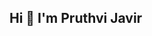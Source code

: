 ## Hi 👋 I'm Pruthvi Javir

<!-- 
**Pruthvijavir/pruthvijavir** is a ✨ _special_ ✨ repository because its `README.md` (this file) appears on your GitHub profile.

A Passionate Data Analyst from India

ABOUT ME :
🔭Hey there, I'm Pruthvi, a passionate data enthusiast with expertise in ETL, Data Analysis, and Visualization. Proficient in Advanced Excel and SQL and PowerBi From cleaning up messy spreadsheets in Excel to digging into databases with SQL, I've got the data side covered. Lately, I've been on a Python learning journey, adding some coding magic to my toolkit. I enjoy creating cool stuff, like dynamic sales dashboards that tell stories behind the numbers. I am seeking new challenges & opportunities to develop and implement my diverse skills to extract impactful results for the organizations.

💻 Tech Stack:
Python, Microsoft SQLServer, MySQL, Postgres, Canva, NumPy, Pandas, Matplotlib, Power Bi, Machine Learning, AWS
